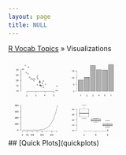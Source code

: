 ```yaml
---
layout: page
title: NULL
---
```


[R Vocab Topics](index) &#187; Visualizations

<div style="width: 150%;">

<div style="float: left; width: 30%;">

<img src="/public/images/visual/quickplots/quickplots.png" style="display: block; margin: auto;" />
## [Quick Plots](quickplots)
 
</div>
 
<div style="float: left; width: 30%;">

 
</div>
 
 
<div style="float: left; width: 30%;">


</div>

<br style="clear: left;" />
</div>
